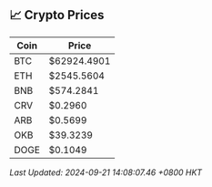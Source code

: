 ## 📈 Crypto Prices

| Coin | Price |
| ---- | ----- |
| BTC | $62924.4901 |
| ETH | $2545.5604 |
| BNB | $574.2841 |
| CRV | $0.2960 |
| ARB | $0.5699 |
| OKB | $39.3239 |
| DOGE | $0.1049 |

_Last Updated: 2024-09-21 14:08:07.46 +0800 HKT_